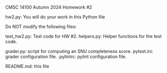 CMSC 14100
Autumn 2024
Homework #2

hw2.py: You will do your work in this Python file

Do NOT modify the following files:

  test_hw2.py: Test code for HW #2.
  helpers.py: Helper functions for the test code.

  grader.py: script for computing an SNU completeness score.
  pytest.ini: grader configuration file.
  .pylintrc: pylint configuration file.

README.md: this file
